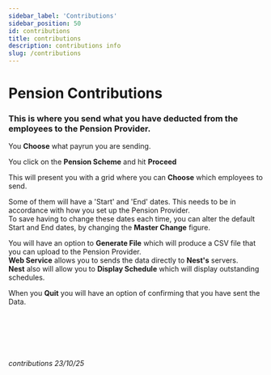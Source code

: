 ```yaml
---
sidebar_label: 'Contributions'
sidebar_position: 50
id: contributions
title: contributions
description: contributions info
slug: /contributions
---
```


# Pension Contributions

### This is where you send what you have deducted from the employees to the Pension Provider.

You **Choose** what payrun you are sending.

You click on the **Pension Scheme** and hit **Proceed**

This will present you with a grid where you can **Choose** which employees to send.

Some of them will have a 'Start' and 'End' dates. This needs to be in accordance with how you set up the Pension Provider.  
To save having to change these dates each time, you can alter the default Start and End dates, by changing the **Master Change** figure.

You will have an option to **Generate File** which will produce a CSV file that you can upload to the Pension Provider.  
**Web Service** allows you to sends the data  directly to **Nest's** servers.  
**Nest** also will allow you to **Display Schedule** which will display outstanding schedules.

When you **Quit** you will have an option of confirming that you have sent the Data.  
<br/>
<br/>
<br/>
<br/>
<br/>
###### contributions 23/10/25